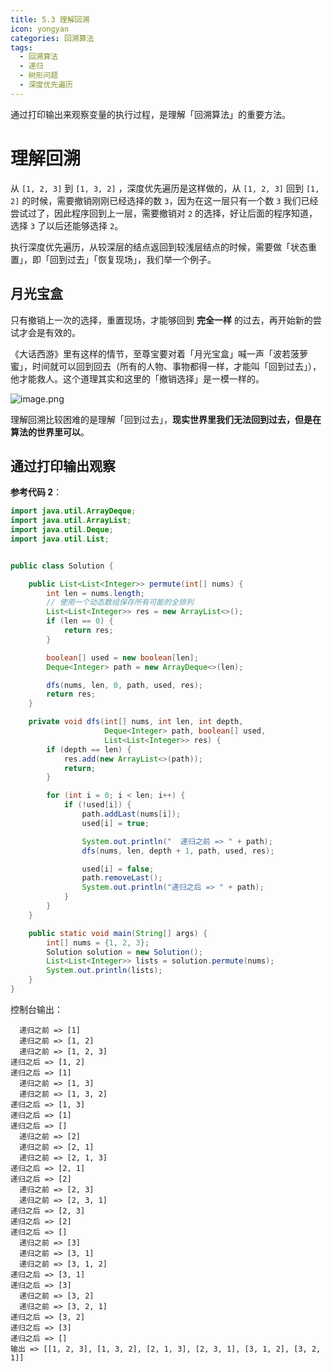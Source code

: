 ```yaml
---
title: 5.3 理解回溯
icon: yongyan
categories: 回溯算法
tags:
  - 回溯算法
  - 递归
  - 树形问题
  - 深度优先遍历
---
```


通过打印输出来观察变量的执行过程，是理解「回溯算法」的重要方法。

# 理解回溯

从 `[1, 2, 3]` 到 `[1, 3, 2]` ，深度优先遍历是这样做的，从 `[1, 2, 3]` 回到 `[1, 2]` 的时候，需要撤销刚刚已经选择的数 `3`，因为在这一层只有一个数 `3` 我们已经尝试过了，因此程序回到上一层，需要撤销对 `2` 的选择，好让后面的程序知道，选择 `3` 了以后还能够选择 `2`。

执行深度优先遍历，从较深层的结点返回到较浅层结点的时候，需要做「状态重置」，即「回到过去」「恢复现场」，我们举一个例子。

## 月光宝盒

只有撤销上一次的选择，重置现场，才能够回到 **完全一样** 的过去，再开始新的尝试才会是有效的。

《大话西游》里有这样的情节，至尊宝要对着「月光宝盒」喊一声「波若菠萝蜜」，时间就可以回到回去（所有的人物、事物都得一样，才能叫「回到过去」），他才能救人。这个道理其实和这里的「撤销选择」是一模一样的。 

![image.png](https://tva1.sinaimg.cn/large/008i3skNgy1gx3bcn4awej30a906474f.jpg)

理解回溯比较困难的是理解「回到过去」，**现实世界里我们无法回到过去，但是在算法的世界里可以**。

## 通过打印输出观察

**参考代码 2**：

```java
import java.util.ArrayDeque;
import java.util.ArrayList;
import java.util.Deque;
import java.util.List;


public class Solution {

    public List<List<Integer>> permute(int[] nums) {
        int len = nums.length;
        // 使用一个动态数组保存所有可能的全排列
        List<List<Integer>> res = new ArrayList<>();
        if (len == 0) {
            return res;
        }

        boolean[] used = new boolean[len];
        Deque<Integer> path = new ArrayDeque<>(len);

        dfs(nums, len, 0, path, used, res);
        return res;
    }

    private void dfs(int[] nums, int len, int depth,
                     Deque<Integer> path, boolean[] used,
                     List<List<Integer>> res) {
        if (depth == len) {
            res.add(new ArrayList<>(path));
            return;
        }

        for (int i = 0; i < len; i++) {
            if (!used[i]) {
                path.addLast(nums[i]);
                used[i] = true;

                System.out.println("  递归之前 => " + path);
                dfs(nums, len, depth + 1, path, used, res);

                used[i] = false;
                path.removeLast();
                System.out.println("递归之后 => " + path);
            }
        }
    }

    public static void main(String[] args) {
        int[] nums = {1, 2, 3};
        Solution solution = new Solution();
        List<List<Integer>> lists = solution.permute(nums);
        System.out.println(lists);
    }
}
```


控制台输出：

```shell
  递归之前 => [1]
  递归之前 => [1, 2]
  递归之前 => [1, 2, 3]
递归之后 => [1, 2]
递归之后 => [1]
  递归之前 => [1, 3]
  递归之前 => [1, 3, 2]
递归之后 => [1, 3]
递归之后 => [1]
递归之后 => []
  递归之前 => [2]
  递归之前 => [2, 1]
  递归之前 => [2, 1, 3]
递归之后 => [2, 1]
递归之后 => [2]
  递归之前 => [2, 3]
  递归之前 => [2, 3, 1]
递归之后 => [2, 3]
递归之后 => [2]
递归之后 => []
  递归之前 => [3]
  递归之前 => [3, 1]
  递归之前 => [3, 1, 2]
递归之后 => [3, 1]
递归之后 => [3]
  递归之前 => [3, 2]
  递归之前 => [3, 2, 1]
递归之后 => [3, 2]
递归之后 => [3]
递归之后 => []
输出 => [[1, 2, 3], [1, 3, 2], [2, 1, 3], [2, 3, 1], [3, 1, 2], [3, 2, 1]]
```